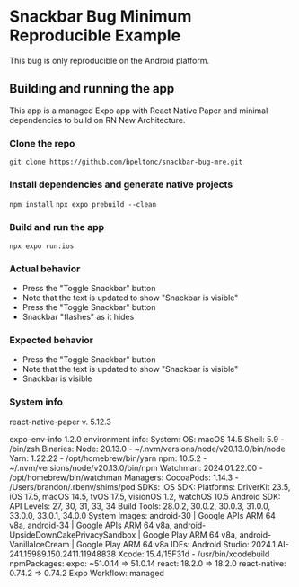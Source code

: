 # Snackbar Bug Minimum Reproducible Example

This bug is only reproducible on the Android platform.

## Building and running the app

This app is a managed Expo app with React Native Paper and minimal dependencies to build on RN New Architecture.

### Clone the repo

`git clone https://github.com/bpeltonc/snackbar-bug-mre.git`

### Install dependencies and generate native projects

`npm install`
`npx expo prebuild --clean`

### Build and run the app

`npx expo run:ios`

### Actual behavior

- Press the "Toggle Snackbar" button
- Note that the text is updated to show "Snackbar is visible"
- Press the "Toggle Snackbar" button
- Snackbar "flashes" as it hides

### Expected behavior
- Press the "Toggle Snackbar" button
- Note that the text is updated to show "Snackbar is visible"
- Snackbar is visible

### System info

react-native-paper v. 5.12.3

expo-env-info 1.2.0 environment info:
System:
    OS: macOS 14.5
    Shell: 5.9 - /bin/zsh
Binaries:
    Node: 20.13.0 - ~/.nvm/versions/node/v20.13.0/bin/node
    Yarn: 1.22.22 - /opt/homebrew/bin/yarn
    npm: 10.5.2 - ~/.nvm/versions/node/v20.13.0/bin/npm
    Watchman: 2024.01.22.00 - /opt/homebrew/bin/watchman
Managers:
    CocoaPods: 1.14.3 - /Users/brandon/.rbenv/shims/pod
SDKs:
    iOS SDK:
    Platforms: DriverKit 23.5, iOS 17.5, macOS 14.5, tvOS 17.5, visionOS 1.2, watchOS 10.5
    Android SDK:
    API Levels: 27, 30, 31, 33, 34
    Build Tools: 28.0.2, 30.0.2, 30.0.3, 31.0.0, 33.0.0, 33.0.1, 34.0.0
    System Images: android-30 | Google APIs ARM 64 v8a, android-34 | Google APIs ARM 64 v8a, android-UpsideDownCakePrivacySandbox | Google Play ARM 64 v8a, android-VanillaIceCream | Google Play ARM 64 v8a
IDEs:
    Android Studio: 2024.1 AI-241.15989.150.2411.11948838
    Xcode: 15.4/15F31d - /usr/bin/xcodebuild
npmPackages:
    expo: ~51.0.14 => 51.0.14 
    react: 18.2.0 => 18.2.0 
    react-native: 0.74.2 => 0.74.2 
Expo Workflow: managed
